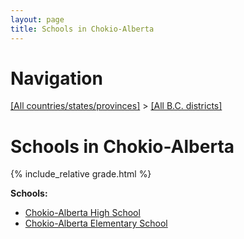 ```yaml
---
layout: page
title: Schools in Chokio-Alberta
---
```

# Navigation

[[All countries/states/provinces]](../..) > [[All B.C. districts]](..)

# Schools in Chokio-Alberta

{% include_relative grade.html %}

**Schools:**

- [Chokio-Alberta High School](Chokio-Alberta_High_School.md)
- [Chokio-Alberta Elementary School](Chokio-Alberta_Elementary_School.md)
